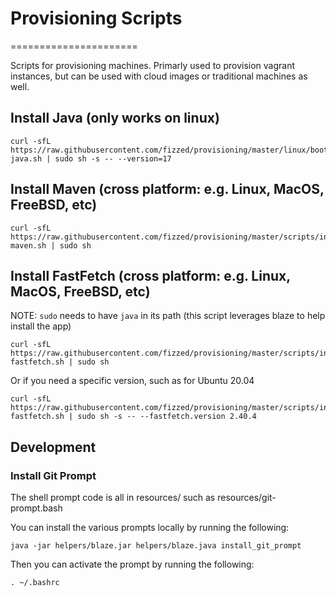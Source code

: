 # Provisioning Scripts
======================

Scripts for provisioning machines.  Primarly used to provision vagrant instances,
but can be used with cloud images or traditional machines as well.

## Install Java (only works on linux)

```shell
curl -sfL https://raw.githubusercontent.com/fizzed/provisioning/master/linux/bootstrap-java.sh | sudo sh -s -- --version=17
```

## Install Maven (cross platform: e.g. Linux, MacOS, FreeBSD, etc)

```shell
curl -sfL https://raw.githubusercontent.com/fizzed/provisioning/master/scripts/install-maven.sh | sudo sh
```

## Install FastFetch (cross platform: e.g. Linux, MacOS, FreeBSD, etc)

NOTE: `sudo` needs to have `java` in its path (this script leverages blaze to help install the app)

```shell
curl -sfL https://raw.githubusercontent.com/fizzed/provisioning/master/scripts/install-fastfetch.sh | sudo sh
```

Or if you need a specific version, such as for Ubuntu 20.04

```shell
curl -sfL https://raw.githubusercontent.com/fizzed/provisioning/master/scripts/install-fastfetch.sh | sudo sh -s -- --fastfetch.version 2.40.4
```


## Development

### Install Git Prompt

The shell prompt code is all in resources/ such as resources/git-prompt.bash

You can install the various prompts locally by running the following:

```
java -jar helpers/blaze.jar helpers/blaze.java install_git_prompt
```

Then you can activate the prompt by running the following:

```
. ~/.bashrc
```